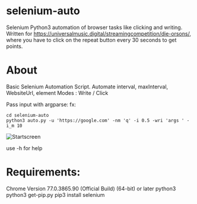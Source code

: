 # selenium-auto
Selenium Python3 automation of browser tasks like clicking and writing. Written for https://universalmusic.digital/streamingcompetition/die-orsons/, where you have to click on the repeat button every 30 seconds to get points.

# About
Basic Selenium Automation Script.
Automate interval, maxInterval, WebsiteUrl, element
Modes : Write / Click
  
Pass input with argparse: fx:
```
cd selenium-auto
python3 auto.py -u 'https://google.com' -nm 'q' -i 0.5 -wri 'args ' -i_m 10 
```
![Startscreen](../gitreadme/test.gif)

use -h for help

# Requirements: 
Chrome Version 77.0.3865.90 (Official Build) (64-bit) or later
python3
python3 get-pip.py
pip3 install selenium
